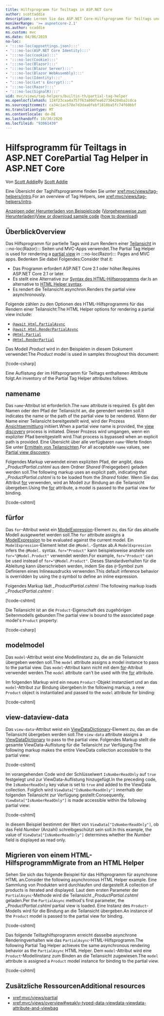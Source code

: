```yaml
---
title: Hilfsprogramm für Teiltags in ASP.NET Core
author: scottaddie
description: Lernen Sie das ASP.NET Core-Hilfsprogramm für Teiltags und die Rolle seiner Attribute beim Rendern einer Teilansicht kennen.
monikerRange: '>= aspnetcore-2.1'
ms.author: scaddie
ms.custom: mvc
ms.date: 04/06/2019
no-loc:
- ':::no-loc(appsettings.json):::'
- ':::no-loc(ASP.NET Core Identity):::'
- ':::no-loc(cookie):::'
- ':::no-loc(Cookie):::'
- ':::no-loc(Blazor):::'
- ':::no-loc(Blazor Server):::'
- ':::no-loc(Blazor WebAssembly):::'
- ':::no-loc(Identity):::'
- ":::no-loc(Let's Encrypt):::"
- ':::no-loc(Razor):::'
- ':::no-loc(SignalR):::'
uid: mvc/views/tag-helpers/builtin-th/partial-tag-helper
ms.openlocfilehash: 124f23caa4a757f63a80dfea627304204ba2cdca
ms.sourcegitcommit: ca34c1ac578e7d3daa0febf1810ba5fc74f60bbf
ms.translationtype: MT
ms.contentlocale: de-DE
ms.lasthandoff: 10/30/2020
ms.locfileid: "93061430"
---
```

# <a name="partial-tag-helper-in-aspnet-core"></a><span data-ttu-id="42709-103">Hilfsprogramm für Teiltags in ASP.NET Core</span><span class="sxs-lookup"><span data-stu-id="42709-103">Partial Tag Helper in ASP.NET Core</span></span>

<span data-ttu-id="42709-104">Von [Scott Addie](https://github.com/scottaddie)</span><span class="sxs-lookup"><span data-stu-id="42709-104">By [Scott Addie](https://github.com/scottaddie)</span></span>

<span data-ttu-id="42709-105">Eine Übersicht der Taghilfsprogramme finden Sie unter <xref:mvc/views/tag-helpers/intro>.</span><span class="sxs-lookup"><span data-stu-id="42709-105">For an overview of Tag Helpers, see <xref:mvc/views/tag-helpers/intro>.</span></span>

<span data-ttu-id="42709-106">[Anzeigen oder Herunterladen von Beispielcode](https://github.com/dotnet/AspNetCore.Docs/tree/master/aspnetcore/mvc/views/tag-helpers/built-in/samples) ([Vorgehensweise zum Herunterladen](xref:index#how-to-download-a-sample))</span><span class="sxs-lookup"><span data-stu-id="42709-106">[View or download sample code](https://github.com/dotnet/AspNetCore.Docs/tree/master/aspnetcore/mvc/views/tag-helpers/built-in/samples) ([how to download](xref:index#how-to-download-a-sample))</span></span>

## <a name="overview"></a><span data-ttu-id="42709-107">Überblick</span><span class="sxs-lookup"><span data-stu-id="42709-107">Overview</span></span>

<span data-ttu-id="42709-108">Das Hilfsprogramm für partielle Tags wird zum Rendern einer [Teilansicht](xref:mvc/views/partial) in :::no-loc(Razor)::: Seiten und MVC-Apps verwendet.</span><span class="sxs-lookup"><span data-stu-id="42709-108">The Partial Tag Helper is used for rendering a [partial view](xref:mvc/views/partial) in :::no-loc(Razor)::: Pages and MVC apps.</span></span> <span data-ttu-id="42709-109">Bedenken Sie dabei Folgendes:</span><span class="sxs-lookup"><span data-stu-id="42709-109">Consider that it:</span></span>

* <span data-ttu-id="42709-110">Das Programm erfordert ASP.NET Core 2.1 oder höher.</span><span class="sxs-lookup"><span data-stu-id="42709-110">Requires ASP.NET Core 2.1 or later.</span></span>
* <span data-ttu-id="42709-111">Es stellt eine Alternative zur [Syntax des HTML-Hilfsprogramms](xref:mvc/views/partial#reference-a-partial-view) dar.</span><span class="sxs-lookup"><span data-stu-id="42709-111">Is an alternative to [HTML Helper syntax](xref:mvc/views/partial#reference-a-partial-view).</span></span>
* <span data-ttu-id="42709-112">Es rendert die Teilansicht asynchron.</span><span class="sxs-lookup"><span data-stu-id="42709-112">Renders the partial view asynchronously.</span></span>

<span data-ttu-id="42709-113">Folgende zählen zu den Optionen des HTML-Hilfsprogramms für das Rendern einer Teilansicht:</span><span class="sxs-lookup"><span data-stu-id="42709-113">The HTML Helper options for rendering a partial view include:</span></span>

* [`@await Html.PartialAsync`](/dotnet/api/microsoft.aspnetcore.mvc.rendering.htmlhelperpartialextensions.partialasync)
* [`@await Html.RenderPartialAsync`](/dotnet/api/microsoft.aspnetcore.mvc.rendering.htmlhelperpartialextensions.renderpartialasync)
* [`@Html.Partial`](/dotnet/api/microsoft.aspnetcore.mvc.rendering.htmlhelperpartialextensions.partial)
* [`@Html.RenderPartial`](/dotnet/api/microsoft.aspnetcore.mvc.rendering.htmlhelperpartialextensions.renderpartial)

<span data-ttu-id="42709-114">Das Modell *Product* wird in den Beispielen in diesem Dokument verwendet:</span><span class="sxs-lookup"><span data-stu-id="42709-114">The *Product* model is used in samples throughout this document:</span></span>

[!code-csharp[](samples/TagHelpersBuiltIn/Models/Product.cs)]

<span data-ttu-id="42709-115">Eine Auflistung der im Hilfsprogramm für Teiltags enthaltenen Attribute folgt.</span><span class="sxs-lookup"><span data-stu-id="42709-115">An inventory of the Partial Tag Helper attributes follows.</span></span>

## <a name="name"></a><span data-ttu-id="42709-116">name</span><span class="sxs-lookup"><span data-stu-id="42709-116">name</span></span>

<span data-ttu-id="42709-117">Das `name`-Attribut ist erforderlich.</span><span class="sxs-lookup"><span data-stu-id="42709-117">The `name` attribute is required.</span></span> <span data-ttu-id="42709-118">Es gibt den Namen oder den Pfad der Teilansicht an, die gerendert werden soll.</span><span class="sxs-lookup"><span data-stu-id="42709-118">It indicates the name or the path of the partial view to be rendered.</span></span> <span data-ttu-id="42709-119">Wenn der Name einer Teilansicht bereitgestellt wird, wird der Prozess [Ansichtsermittlung](xref:mvc/views/overview#view-discovery) initiiert.</span><span class="sxs-lookup"><span data-stu-id="42709-119">When a partial view name is provided, the [view discovery](xref:mvc/views/overview#view-discovery) process is initiated.</span></span> <span data-ttu-id="42709-120">Dieser Prozess wird umgangen, wenn ein expliziter Pfad bereitgestellt wird.</span><span class="sxs-lookup"><span data-stu-id="42709-120">That process is bypassed when an explicit path is provided.</span></span> <span data-ttu-id="42709-121">Eine Übersicht über alle verfügbaren `name`-Werte finden Sie unter [Ermitteln von Teilansichten](xref:mvc/views/partial#partial-view-discovery).</span><span class="sxs-lookup"><span data-stu-id="42709-121">For all acceptable `name` values, see [Partial view discovery](xref:mvc/views/partial#partial-view-discovery).</span></span>

<span data-ttu-id="42709-122">Folgendes Markup verwendet einen expliziten Pfad, der angibt, dass *_ProductPartial.cshtml* aus dem Ordner *Shared* (Freigegeben) geladen werden soll.</span><span class="sxs-lookup"><span data-stu-id="42709-122">The following markup uses an explicit path, indicating that *_ProductPartial.cshtml* is to be loaded from the *Shared* folder.</span></span> <span data-ttu-id="42709-123">Wenn Sie das Attribut [for](#for) verwenden, wird an Modell zur Bindung an die Teilansicht übergeben.</span><span class="sxs-lookup"><span data-stu-id="42709-123">Using the [for](#for) attribute, a model is passed to the partial view for binding.</span></span>

[!code-cshtml[](samples/TagHelpersBuiltIn/Pages/Product.cshtml?name=snippet_Name)]

## <a name="for"></a><span data-ttu-id="42709-124">für</span><span class="sxs-lookup"><span data-stu-id="42709-124">for</span></span>

<span data-ttu-id="42709-125">Das `for`-Attribut weist ein [ModelExpression](/dotnet/api/microsoft.aspnetcore.mvc.viewfeatures.modelexpression)-Element zu, das für das aktuelle Modell ausgewertet werden soll.</span><span class="sxs-lookup"><span data-stu-id="42709-125">The `for` attribute assigns a [ModelExpression](/dotnet/api/microsoft.aspnetcore.mvc.viewfeatures.modelexpression) to be evaluated against the current model.</span></span> <span data-ttu-id="42709-126">Ein `ModelExpression`-Element leitet die `@Model.`-Syntax ab.</span><span class="sxs-lookup"><span data-stu-id="42709-126">A `ModelExpression` infers the `@Model.` syntax.</span></span> <span data-ttu-id="42709-127">`for="Product"` kann beispielsweise anstelle von `for="@Model.Product"` verwendet werden.</span><span class="sxs-lookup"><span data-stu-id="42709-127">For example, `for="Product"` can be used instead of `for="@Model.Product"`.</span></span> <span data-ttu-id="42709-128">Dieses Standardverhalten für die Ableitung kann überschrieben werden, indem Sie das `@`-Symbol zum Definieren eines Inlineausdrucks verwenden.</span><span class="sxs-lookup"><span data-stu-id="42709-128">This default inference behavior is overridden by using the `@` symbol to define an inline expression.</span></span>

<span data-ttu-id="42709-129">Folgendes Markup lädt *_ProductPartial.cshtml* :</span><span class="sxs-lookup"><span data-stu-id="42709-129">The following markup loads *_ProductPartial.cshtml* :</span></span>

[!code-cshtml[](samples/TagHelpersBuiltIn/Pages/Product.cshtml?name=snippet_For)]

<span data-ttu-id="42709-130">Die Teilansicht ist an die `Product`-Eigenschaft des zugehörigen Seitenmodells gebunden:</span><span class="sxs-lookup"><span data-stu-id="42709-130">The partial view is bound to the associated page model's `Product` property:</span></span>

[!code-csharp[](samples/TagHelpersBuiltIn/Pages/Product.cshtml.cs?highlight=8)]

## <a name="model"></a><span data-ttu-id="42709-131">model</span><span class="sxs-lookup"><span data-stu-id="42709-131">model</span></span>

<span data-ttu-id="42709-132">Das `model`-Attribut weist eine Modellinstanz zu, die an die Teilansicht übergeben werden soll.</span><span class="sxs-lookup"><span data-stu-id="42709-132">The `model` attribute assigns a model instance to pass to the partial view.</span></span> <span data-ttu-id="42709-133">Das `model`-Attribut kann nicht mit dem [for](#for)-Attribut verwendet werden.</span><span class="sxs-lookup"><span data-stu-id="42709-133">The `model` attribute can't be used with the [for](#for) attribute.</span></span>

<span data-ttu-id="42709-134">Im folgenden Markup wird ein neues `Product`-Objekt instanziiert und an das `model`-Attribut zur Bindung übergeben:</span><span class="sxs-lookup"><span data-stu-id="42709-134">In the following markup, a new `Product` object is instantiated and passed to the `model` attribute for binding:</span></span>

[!code-cshtml[](samples/TagHelpersBuiltIn/Pages/Product.cshtml?name=snippet_Model)]

## <a name="view-data"></a><span data-ttu-id="42709-135">view-data</span><span class="sxs-lookup"><span data-stu-id="42709-135">view-data</span></span>

<span data-ttu-id="42709-136">Das `view-data`-Attribut weist ein [ViewDataDictionary](/dotnet/api/microsoft.aspnetcore.mvc.viewfeatures.viewdatadictionary)-Element zu, das an die Teilansicht übergeben werden soll.</span><span class="sxs-lookup"><span data-stu-id="42709-136">The `view-data` attribute assigns a [ViewDataDictionary](/dotnet/api/microsoft.aspnetcore.mvc.viewfeatures.viewdatadictionary) to pass to the partial view.</span></span> <span data-ttu-id="42709-137">Folgendes Markup stellt die gesamte ViewData-Auflistung für die Teilansicht zur Verfügung:</span><span class="sxs-lookup"><span data-stu-id="42709-137">The following markup makes the entire ViewData collection accessible to the partial view:</span></span>

[!code-cshtml[](samples/TagHelpersBuiltIn/Pages/Product.cshtml?name=snippet_ViewData&highlight=5-)]

<span data-ttu-id="42709-138">Im vorangehenden Code wird der Schlüsselwert `IsNumberReadOnly` auf `true` festgelegt und zur ViewData-Auflistung hinzugefügt.</span><span class="sxs-lookup"><span data-stu-id="42709-138">In the preceding code, the `IsNumberReadOnly` key value is set to `true` and added to the ViewData collection.</span></span> <span data-ttu-id="42709-139">Folglich wird `ViewData["IsNumberReadOnly"]` innerhalb der folgenden Teilansicht zur Verfügung gestellt:</span><span class="sxs-lookup"><span data-stu-id="42709-139">Consequently, `ViewData["IsNumberReadOnly"]` is made accessible within the following partial view:</span></span>

[!code-cshtml[](samples/TagHelpersBuiltIn/Pages/Shared/_ProductViewDataPartial.cshtml?highlight=5)]

<span data-ttu-id="42709-140">In diesem Beispiel bestimmt der Wert von `ViewData["IsNumberReadOnly"]`, ob das Feld *Number* (Anzahl) schreibgeschützt sein soll.</span><span class="sxs-lookup"><span data-stu-id="42709-140">In this example, the value of `ViewData["IsNumberReadOnly"]` determines whether the *Number* field is displayed as read only.</span></span>

## <a name="migrate-from-an-html-helper"></a><span data-ttu-id="42709-141">Migrieren von einem HTML-Hilfsprogramm</span><span class="sxs-lookup"><span data-stu-id="42709-141">Migrate from an HTML Helper</span></span>

<span data-ttu-id="42709-142">Sehen Sie sich das folgende Beispiel für das Hilfsprogramm für asynchrone HTML an.</span><span class="sxs-lookup"><span data-stu-id="42709-142">Consider the following asynchronous HTML Helper example.</span></span> <span data-ttu-id="42709-143">Eine Sammlung von Produkten wird durchlaufen und dargestellt.</span><span class="sxs-lookup"><span data-stu-id="42709-143">A collection of products is iterated and displayed.</span></span> <span data-ttu-id="42709-144">Laut dem ersten Parameter der `PartialAsync`-Methode wird die Teilansicht *_ProductPartial.cshtml* geladen.</span><span class="sxs-lookup"><span data-stu-id="42709-144">Per the `PartialAsync` method's first parameter, the *_ProductPartial.cshtml* partial view is loaded.</span></span> <span data-ttu-id="42709-145">Eine Instanz des `Product`-Modells wird für die Bindung an die Teilansicht übergeben.</span><span class="sxs-lookup"><span data-stu-id="42709-145">An instance of the `Product` model is passed to the partial view for binding.</span></span>

[!code-cshtml[](samples/TagHelpersBuiltIn/Pages/Products.cshtml?name=snippet_HtmlHelper&highlight=3)]

<span data-ttu-id="42709-146">Das folgende Teiltaghilfsprogramm erreicht dasselbe asynchrone Renderingverhalten wie das `PartialAsync`-HTML-Hilfsprogramm.</span><span class="sxs-lookup"><span data-stu-id="42709-146">The following Partial Tag Helper achieves the same asynchronous rendering behavior as the `PartialAsync` HTML Helper.</span></span> <span data-ttu-id="42709-147">Dem `model`-Attribut wird eine `Product`-Modellinstanz zum Binden an die Teilansicht zugewiesen.</span><span class="sxs-lookup"><span data-stu-id="42709-147">The `model` attribute is assigned a `Product` model instance for binding to the partial view.</span></span>

[!code-cshtml[](samples/TagHelpersBuiltIn/Pages/Products.cshtml?name=snippet_TagHelper&highlight=3)]

## <a name="additional-resources"></a><span data-ttu-id="42709-148">Zusätzliche Ressourcen</span><span class="sxs-lookup"><span data-stu-id="42709-148">Additional resources</span></span>

* <xref:mvc/views/partial>
* <xref:mvc/views/overview#weakly-typed-data-viewdata-viewdata-attribute-and-viewbag>
